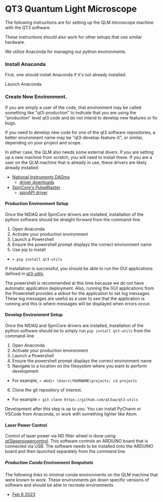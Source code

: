 # QT3 Quantum Light Microscope

The following instructions are for setting up the QLM microscope machine
with the QT3 software.

These instructions should also work for other setups that use similar hardware.

We utilize Anaconda for managing our python environments.

### Install Anaconda

First, one should install Anaconda if it's not already installed.

Launch Anaconda.

### Create New Environment.

If you are simply a user of the code,
that environment may be called something like "qt3-production" to indicate
that you are using the "production" level qt3 code and do not intend to
develop new features or fix bugs.

If you need to develop new code for
one of the qt3 software repositories, a better environment name may be "qt3-develop-feature-X",
or similar, depending on your project and scope.

In either case, the QLM also needs some external divers.
If you are setting up a new machine from scratch, you will
need to install these. If you are a user on the QLM machine that is already in
use, these drivers are likely already installed.

* [National Instruments DAQmx](https://nidaqmx-python.readthedocs.io/en/latest/)
  * [driver downloads](http://www.ni.com/downloads/)
* [SpinCore's PulseBlaster](https://www.spincore.com/pulseblaster.html)
  * [spinAPI driver](http://www.spincore.com/support/spinapi/)

#### Production Environment Setup

Once the NIDAQ and SpinCore drivers are installed, installation of the python
software should be straight forward from the command-line.

1. Open Anaconda
2. Activate your production environment
3. Launch a Powershell
4. Ensure the powershell prompt displays the correct environment name
5. Use pip to install
  * `> pip install qt3-utils`

If installation is successful, you should be able to run the GUI applications
defined in [qt3-utils](https://github.com/qt3uw/qt3-utils).

The powershell is recommended at this time because we do not have automatic
application deployment. Also, running the GUI applications from the Powershell
provides a stdout for the application to set log messages. These log messages
are useful as a user to see that the application is running and this is where
messages will be displayed when errors occur.

#### Develop Environment Setup

Once the NIDAQ and SpinCore drivers are installed, installation of the python
software should be to simply run `pip install qt3-utils` from the command-line

1. Open Anaconda
2. Activate your production environment
3. Launch a Powershell
4. Ensure the powershell prompt displays the correct environment name
5. Navigate to a location on the filesystem where you want to perform development
  * For example, `> mkdir \Users\YOURNAME\projects; cd projects`
6. Clone the git repository of interest.
  * For example `> git clone https://github.com/qt3uw/qt3-utils`

Development after this step is up to you. You can install PyCharm or VSCode from
Anaconda, or work with something lighter like Atom.


#### Laser Power Control

Control of laser power via ND filter wheel is done using 
[qt3laserpowercontrol](https://github.com/qt3uw/qt3laserpowercontrol). This software 
controls an ARDIUNO board that is connected via USB. The software needs to be 
installed onto the ARDUINO board and then launched separately from the command line.

##### Production Conda Environment Snapshots

The following links to minimal conda environments on the QLM machine that were 
known to work. These environments pin down specific versions of software and should 
be able to recreate environments

* [Feb 8 2023](qt3prod_2023_Feb_8.yaml)
